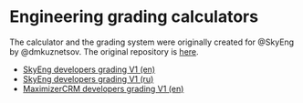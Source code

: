 # Engineering grading calculators

The calculator and the grading system were originally created for @SkyEng by @dmkuznetsov. The original repository is [here](https://github.com/skyeng/grades).


- [SkyEng developers grading V1 (en)](https://dmkuznetsov.github.io/grades/en.html?type=skyeng-developers-v1)
- [SkyEng developers grading V1 (ru)](https://dmkuznetsov.github.io/grades/ru.html?type=skyeng-developers-v1)
- [MaximizerCRM developers grading V1 (en)](https://dmkuznetsov.github.io/grades/en.html?type=developers-maximizer-v1)